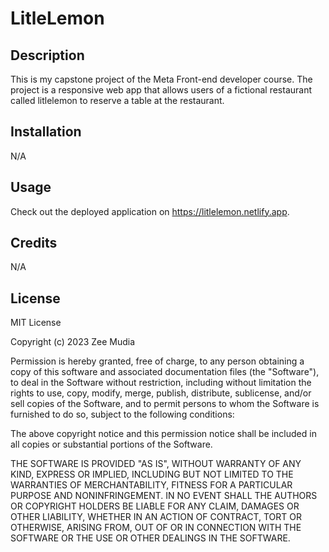 # LitleLemon

## Description
 
This is my capstone project of the Meta Front-end developer course. The project is a responsive web app that allows users of a fictional restaurant called litlelemon to reserve a table at the restaurant.  



## Installation

N/A

## Usage

Check out the deployed application on https://litlelemon.netlify.app.

## Credits

N/A

## License

MIT License

Copyright (c) 2023 Zee Mudia

Permission is hereby granted, free of charge, to any person obtaining a copy
of this software and associated documentation files (the "Software"), to deal
in the Software without restriction, including without limitation the rights
to use, copy, modify, merge, publish, distribute, sublicense, and/or sell
copies of the Software, and to permit persons to whom the Software is
furnished to do so, subject to the following conditions:

The above copyright notice and this permission notice shall be included in all
copies or substantial portions of the Software.

THE SOFTWARE IS PROVIDED "AS IS", WITHOUT WARRANTY OF ANY KIND, EXPRESS OR
IMPLIED, INCLUDING BUT NOT LIMITED TO THE WARRANTIES OF MERCHANTABILITY,
FITNESS FOR A PARTICULAR PURPOSE AND NONINFRINGEMENT. IN NO EVENT SHALL THE
AUTHORS OR COPYRIGHT HOLDERS BE LIABLE FOR ANY CLAIM, DAMAGES OR OTHER
LIABILITY, WHETHER IN AN ACTION OF CONTRACT, TORT OR OTHERWISE, ARISING FROM,
OUT OF OR IN CONNECTION WITH THE SOFTWARE OR THE USE OR OTHER DEALINGS IN THE
SOFTWARE.

